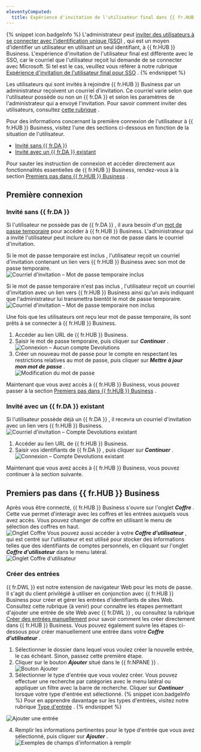 ```yaml
---
eleventyComputed:
  title: Expérience d'invitation de l'utilisateur final dans {{ fr.HUB }} Business
---
```

{% snippet icon.badgeInfo %} 
L'administrateur peut [inviter des utilisateurs à se connecter avec l'identification unique (SSO)](/fr/hub/getting-started/get-started-sso-hub-business/invite-users-SSO-hub-business/) , qui est un moyen d'identifier un utilisateur en utilisant un seul identifiant, à {{ fr.HUB }} Business. L'expérience d'invitation de l'utilisateur final est différente avec le SSO, car le courriel que l'utilisateur reçoit lui demande de se connecter avec Microsoft. Si tel est le cas, veuillez vous référer à notre rubrique [Expérience d'invitation de l'utilisateur final pour SSO](/fr/hub/getting-started/get-started-sso-hub-business/invite-users-SSO-hub-business/end-user-experience/) . 
{% endsnippet %}
 
Les utilisateurs qui sont invités à rejoindre {{ fr.HUB }} Business par un administrateur reçoivent un courriel d'invitation. Ce courriel varie selon que l'utilisateur possède ou non un {{ fr.DA }} et selon les paramètres de l'administrateur qui a envoyé l'invitation. Pour savoir comment inviter des utilisateurs, consultez [cette rubrique](/fr/hub/web-interface/hub-overview/administration/management/users/create-invite-users/) .  

Pour des informations concernant la première connexion de l'utilisateur à {{ fr.HUB }} Business, visitez l'une des sections ci-dessous en fonction de la situation de l'utilisateur.  

* [Invité sans {{ fr.DA }}](#invité-sans--frda)  
* [Invité avec un {{ fr.DA }} existant](#invité-avec-un--frda--existant)  

Pour sauter les instruction de connexion et accéder directement aux fonctionnalités essentielles de {{ fr.HUB }} Business, rendez-vous à la section [Premiers pas dans {{ fr.HUB }} Business](#premiers-pas-dans--frphub--business) . 

## Première connexion 

### Invité sans {{ fr.DA }} 

Si l'utilisateur ne possède pas de {{ fr.DA }} , il aura besoin d'un [mot de passe temporaire](/fr/hub/web-interface/hub-overview/administration/management/users/create-invite-users/temporary-password/) pour accéder à {{ fr.HUB }} Business. L'administrateur qui a invité l'utilisateur peut inclure ou non ce mot de passe dans le courriel d'invitation.  

Si le mot de passe temporaire est inclus , l'utilisateur reçoit un courriel d'invitation contenant un lien vers {{ fr.HUB }} Business avec son mot de passe temporaire.  
![Courriel d'invitation – Mot de passe temporaire inclus](https://webdevolutions.azureedge.net/docs/fr/hub/Hub2008.png) 

Si le mot de passe temporaire n'est pas inclus , l'utilisateur reçoit un courriel d'invitation avec un lien vers {{ fr.HUB }} Business ainsi qu'un avis indiquant que l'administrateur lui transmettra bientôt le mot de passe temporaire.  
![Courriel d'invitation – Mot de passe temporaire non inclus](https://webdevolutions.azureedge.net/docs/fr/hub/Hub2011.png) 

Une fois que les utilisateurs ont reçu leur mot de passe temporaire, ils sont prêts à se connecter à {{ fr.HUB }} Business.  

1. Accéder au lien URL de {{ fr.HUB }} Business. 
1. Saisir le mot de passe temporaire, puis cliquer sur ***Continuer*** .  
![Connexion – Aucun compte Devolutions](https://webdevolutions.azureedge.net/docs/fr/hub/Hub2009.png) 
1. Créer un nouveau mot de passe pour le compte en respectant les restrictions relatives au mot de passe, puis cliquer sur ***Mettre à jour mon mot de passe*** .  
![Modification du mot de passe](https://webdevolutions.azureedge.net/docs/fr/hub/Hub2010.png) 

Maintenant que vous avez accès à {{ fr.HUB }} Business, vous pouvez passer à la section [Premiers pas dans {{ fr.HUB }} Business](#premiers-pas-dans--frphub--business) . 

### Invité avec un {{ fr.DA }} existant 

Si l'utilisateur possède déjà un {{ fr.DA }} , il recevra un courriel d'invitation avec un lien vers {{ fr.HUB }} Business.  
![Courriel d'invitation – Compte Devolutions existant](https://webdevolutions.azureedge.net/docs/fr/hub/Hub2006.png) 
1. Accéder au lien URL de {{ fr.HUB }} Business. 
1. Saisir vos identifiants de {{ fr.DA }} , puis cliquer sur ***Continuer*** .  
![Connexion – Compte Devolutions existant](https://webdevolutions.azureedge.net/docs/fr/hub/Hub2007.png) 

Maintenant que vous avez accès à {{ fr.HUB }} Business, vous pouvez continuer à la section suivante. 

## Premiers pas dans {{ fr.HUB }} Business 

Après vous être connecté, {{ fr.HUB }} Business s'ouvre sur l'onglet ***Coffre*** . Cette vue permet d'interagir avec les coffres et les entrées auxquels vous avez accès. Vous pouvez changer de coffre en utilisant le menu de sélection des coffres en haut.  
![Onglet Coffre](https://webdevolutions.azureedge.net/docs/fr/hub/Hub2001.png) 
Vous pouvez aussi accéder à votre ***Coffre d'utilisateur*** , qui est centré sur l'utilisateur et est utilisé pour stocker des informations telles que des identifiants de comptes personnels, en cliquant sur l'onglet ***Coffre d'utilisateur*** dans le menu latéral.  
![Onglet Coffre d'utilisateur](https://webdevolutions.azureedge.net/docs/fr/hub/Hub2002.png) 

### Créer des entrées 

{{ fr.DWL }} est notre extension de navigateur Web pour les mots de passe. Il s'agit du client privilégié à utiliser en conjonction avec {{ fr.HUB }} Business pour créer et gérer les entrées d'identifiants de sites Web. Consultez cette rubrique (à venir) pour connaître les étapes permettant d'ajouter une entrée de site Web avec {{ fr.DWL }} , ou consultez la rubrique [Créer des entrées manuellement](/fr/hub/web-interface/hub-overview/entries/create-entries-manually/) pour savoir comment les créer directement dans {{ fr.HUB }} Business. Vous pouvez également suivre les étapes ci-dessous pour créer manuellement une entrée dans votre ***Coffre d'utilisateur*** .  

1. Sélectionner le dossier dans lequel vous voulez créer la nouvelle entrée, le cas échéant. Sinon, passez cette première étape. 
1. Cliquer sur le bouton ***Ajouter*** situé dans le {{ fr.NPANE }} .  
![Bouton Ajouter](https://webdevolutions.azureedge.net/docs/fr/hub/Hub2003.png) 
1. Sélectionner le type d'entrée que vous voulez créer. Vous pouvez effectuer une recherche par catégories avec le menu latéral ou appliquer un filtre avec la barre de recherche. Cliquer sur ***Continuer*** lorsque votre type d'entrée est sélectionné. 
{% snippet icon.badgeInfo %} 
Pour en apprendre davantage sur les types d'entrées, visitez notre rubrique [Type d'entrée](/fr/hub/web-interface/hub-overview/entries/entry-type/) . 
{% endsnippet %}
 
![Ajouter une entrée](https://webdevolutions.azureedge.net/docs/fr/hub/Hub2004.png) 

4. Remplir les informations pertinentes pour le type d'entrée que vous avez sélectionné, puis cliquer sur ***Ajouter*** .  
![Exemples de champs d'information à remplir](https://webdevolutions.azureedge.net/docs/fr/hub/Hub2005.png) 

